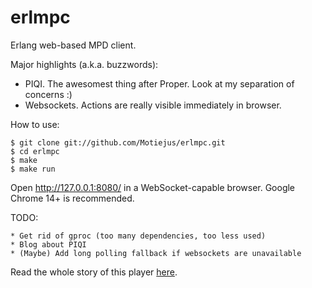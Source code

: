 erlmpc
======

Erlang web-based MPD client.

Major highlights (a.k.a. buzzwords):

* PIQI. The awesomest thing after Proper. Look at my separation of concerns :)
* Websockets. Actions are really visible immediately in browser.

How to use:

    $ git clone git://github.com/Motiejus/erlmpc.git
    $ cd erlmpc
    $ make
    $ make run

Open http://127.0.0.1:8080/ in a WebSocket-capable browser. Google Chrome 14+
is recommended.

TODO:

    * Get rid of gproc (too many dependencies, too less used)
    * Blog about PIQI
    * (Maybe) Add long polling fallback if websockets are unavailable

Read the whole story of this player [here].

[here]: http://m.jakstys.lt/tech/2012/04/erlmpc-and-the-awesomeness-of-piqi/
